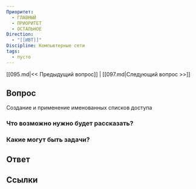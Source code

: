 ```yaml
---
Приоритет:
  - ГЛАВНЫЙ
  - ПРИОРИТЕТ
  - ОСТАЛЬНОЕ
Direction:
  - "[[ИВТ]]" 
Discipline: Компьютерные сети 
tags:
  - пусто
---
```

[[095.md|<< Предыдущий вопрос]] | [[097.md|Следующий вопрос >>]]
## Вопрос

Создание и применение именованных списков доступа

### Что возможно нужно будет рассказать?

### Какие могут быть задачи?

## Ответ

## Ссылки
